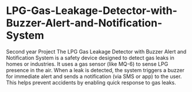 # LPG-Gas-Leakage-Detector-with-Buzzer-Alert-and-Notification-System
Second year Project
The LPG Gas Leakage Detector with Buzzer Alert and Notification System is a safety device designed to detect gas leaks in homes or industries. It uses a gas sensor (like MQ-6) to sense LPG presence in the air. When a leak is detected, the system triggers a buzzer for immediate alert and sends a notification (via SMS or app) to the user. This helps prevent accidents by enabling quick response to gas leaks.









